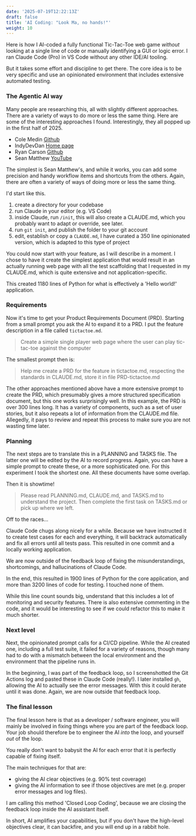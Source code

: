 ```yaml
---
date: '2025-07-19T12:22:13Z'
draft: false
title: 'AI Coding: "Look Ma, no hands!"'
weight: 10
---
```


Here is how I AI-coded a fully functional Tic-Tac-Toe web game *without* looking at a single line of code or manually identifying a GUI or logic error.
I ran Claude Code (Pro) in VS Code without any other IDE/AI tooling.

But it takes some effort and discipline to get there.
The core idea is to be very specific and use an opinionated environment that includes extensive automated testing.

### The Agentic AI way

Many people are researching this, all with slightly different approaches.
There are a variety of ways to do more or less the same thing.
Here are some of the interesting approaches I found.
Interestingly, they all popped up in the first half of 2025.

- Cole Medin [Github](https://github.com/coleam00/context-engineering-intro/tree/main)
- IndyDevDan [Home page](https://agenticengineer.com/principled-ai-coding)
- Ryan Carson [Github](https://github.com/snarktank/ai-dev-tasks/tree/main)
- Sean Matthew [YouTube](https://www.youtube.com/watch?v=OZej8sdVCP0)

The simplest is Sean Matthew's, and while it works, you can add some precision and handy workflow items and shortcuts from the others.
Again, there are often a variety of ways of doing more or less the same thing.

I'd start like this.

1. create a directory for your codebase
1. run Claude in your editor (e.g. VS Code)
1. inside Claude, run `/init`, this will also create a CLAUDE.md, which you probably want to adapt or override, see later.
1. run `git init`, and publish the folder to your git account
1. edit, establish or copy a `CLAUDE.md`, I have curated a 350 line opinionated version, which is adapted to this type of project

You could now start with your feature, as I will describe in a moment.
I chose to have it create the simplest application that would result in an actually running web page with all the test scaffolding that I requested in my CLAUDE.md, which is quite extensive and not application-specific.

This created 1180 lines of Python for what is effectively a 'Hello world!' application.

### Requirements

Now it's time to get your Product Requirements Document (PRD).
Starting from a small prompt you ask the AI to expand it to a PRD.
I put the feature description in a file called `tictactoe.md`.

>Create a simple single player web page where the user can play tic-tac-toe against the computer

The smallest prompt then is:

>Help me create a PRD for the feature in tictactoe.md, respecting the standards in CLAUDE.md, store it in file PRD-tictactoe.md

The other approaches mentioned above have a more extensive prompt to create the PRD, which presumably gives a more structured specification document, but this one works surprisingly well.
In this example, the PRD is over 300 lines long.
It has a variety of components, such as a set of user stories, but it also repeats a lot of information from the CLAUDE.md file.
Allegedly, it pays to review and repeat this process to make sure you are not wasting time later.

### Planning

The next steps are to translate this in a PLANNING and TASKS file.
The latter one will be edited by the AI to record progress.
Again, you can have a simple prompt to create these, or a more sophisticated one.
For this experiment I took the shortest one.
All these documents have some overlap.

Then it is showtime!

>Please read PLANNING.md, CLAUDE.md, and TASKS.md to understand the project.  Then complete the first task on TASKS.md
or pick up where we left.

Off to the races...

Claude Code chugs along nicely for a while.
Because we have instructed it to create test cases for each and everything, it will backtrack automatically and fix all errors until all tests pass.
This resulted in one commit and a locally working application.

We are now outside of the feedback loop of fixing the misunderstandings, shortcomings, and hallucinations of Claude Code.

In the end, this resulted in 1900 lines of Python for the core application, and more than 3200 lines of code for testing.
I touched none of them.

While this line count sounds big, understand that this includes a lot of monitoring and security features.
There is also extensive commenting in the code, and it would be interesting to see if we could refactor this to make it much shorter.

### Next level

Next, the opinionated prompt calls for a CI/CD pipeline.
While the AI created one, including a full test suite, it failed for a variety of reasons, though many had to do with a mismatch between the local environment and the environment that the pipeline runs in.

In the beginning, I was part of the feedback loop, so I screenshotted the Git Actions log and pasted these in Claude Code (really!).
I later installed `gh`, allowing the AI to actually see the error messages.
With this it could iterate until it was done.
Again, we are now outside that feedback loop.

### The final lesson

The final lesson here is that as a developer / software engineer, you will mainly be involved in fixing things where you are part of the feedback loop.
Your job should therefore be to engineer the AI *into* the loop, and yourself *out* of the loop.

You really don't want to babysit the AI for each error that it is perfectly capable of fixing itself.

The main techniques for that are:

- giving the AI clear objectives (e.g. 90% test coverage)
- giving the AI information to see if those objectives are met (e.g. proper error messages and log files).

I am calling this method 'Closed Loop Coding', because we are closing the feedback loop inside the AI assistant itself.

In short, AI amplifies your capabilities, but if you don't have the high-level objectives clear, it can backfire, and you will end up in a rabbit hole.
